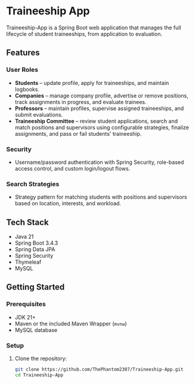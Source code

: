 
# Traineeship App

Traineeship-App is a Spring Boot web application that manages the full lifecycle of student traineeships, from application to evaluation.

## Features

### User Roles
- **Students** – update profile, apply for traineeships, and maintain logbooks.
- **Companies** – manage company profile, advertise or remove positions, track assignments in progress, and evaluate trainees.
- **Professors** – maintain profiles, supervise assigned traineeships, and submit evaluations.​
- **Traineeship Committee** – review student applications, search and match positions and supervisors using configurable strategies, finalize assignments, and pass or fail students' traineeship.​

### Security
- Username/password authentication with Spring Security, role-based access control, and custom login/logout flows.

### Search Strategies
- Strategy pattern for matching students with positions and supervisors based on location, interests, and workload.​

## Tech Stack
- Java 21
- Spring Boot 3.4.3
- Spring Data JPA
- Spring Security
- Thymeleaf
- MySQL

## Getting Started

### Prerequisites
- JDK 21+
- Maven or the included Maven Wrapper (`mvnw`)
- MySQL database

### Setup

1. Clone the repository:
   ```bash
   git clone https://github.com/ThePhantom2307/Traineeship-App.git
   cd Traineeship-App
